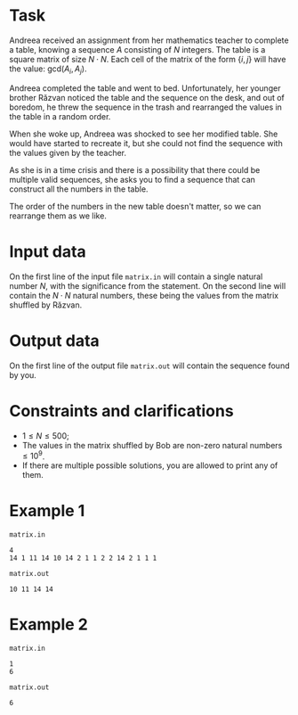 
# Task

Andreea received an assignment from her mathematics teacher to complete a table, knowing a sequence $A$ consisting of $N$ integers. The table is a square matrix of size $N \cdot N$. Each cell of the matrix of the form $\{i,j\}$ will have the value: gcd$(A_i,A_j)$.

Andreea completed the table and went to bed. Unfortunately, her younger brother Răzvan noticed the table and the sequence on the desk, and out of boredom, he threw the sequence in the trash and rearranged the values in the table in a random order.

When she woke up, Andreea was shocked to see her modified table. She would have started to recreate it, but she could not find the sequence with the values given by the teacher.

As she is in a time crisis and there is a possibility that there could be multiple valid sequences, she asks you to find a sequence that can construct all the numbers in the table.

The order of the numbers in the new table doesn't matter, so we can rearrange them as we like.

# Input data

On the first line of the input file `matrix.in` will contain a single natural number $N$, with the significance from the statement.
On the second line will contain the $N \cdot N$ natural numbers, these being the values from the matrix shuffled by Răzvan.

# Output data

On the first line of the output file `matrix.out` will contain the sequence found by you.

# Constraints and clarifications

* $1 \leq N \leq 500$;
* The values in the matrix shuffled by Bob are non-zero natural numbers $\leq 10^9$.
* If there are multiple possible solutions, you are allowed to print any of them.

# Example 1

`matrix.in`
```
4
14 1 11 14 10 14 2 1 1 2 2 14 2 1 1 1 
```

`matrix.out`
```
10 11 14 14 
```

# Example 2

`matrix.in`
```
1
6
```

`matrix.out`
```
6
```
